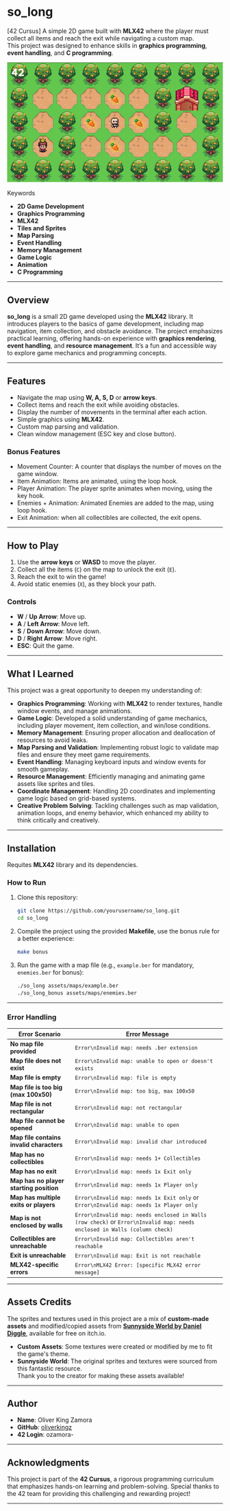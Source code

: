 # so_long  
[42 Cursus] A simple 2D game built with **MLX42** where the player must collect all items and reach the exit while navigating a custom map.  
This project was designed to enhance skills in **graphics programming**, **event handling**, and **C programming**.

![Ejemplo del juego](assets/images/so_long.png)

Keywords  
- **2D Game Development**  
- **Graphics Programming**  
- **MLX42**  
- **Tiles and Sprites**  
- **Map Parsing**  
- **Event Handling**  
- **Memory Management**  
- **Game Logic**  
- **Animation**  
- **C Programming**  

---

## Overview  
**so_long** is a small 2D game developed using the **MLX42** library. It introduces players to the basics of game development, including map navigation, item collection, and obstacle avoidance. The project emphasizes practical learning, offering hands-on experience with **graphics rendering**, **event handling**, and **resource management**. It’s a fun and accessible way to explore game mechanics and programming concepts.  

---

## Features  
- Navigate the map using **W, A, S, D** or **arrow keys**.  
- Collect items and reach the exit while avoiding obstacles.  
- Display the number of movements in the terminal after each action.  
- Simple graphics using **MLX42**.  
- Custom map parsing and validation.  
- Clean window management (ESC key and close button).  

### Bonus Features
- Movement Counter: A counter that displays the number of moves on the game window.
- Item Animation: Items are animated, using the loop hook.
- Player Animation: The player sprite animates when moving, using the key hook.
- Enemies + Animation: Animated Enemies are added to the map, using loop hook. 
- Exit Animation: when all collectibles are collected, the exit opens. 

---

## How to Play

1. Use the **arrow keys** or **WASD** to move the player.
2. Collect all the items (`C`) on the map to unlock the exit (`E`).
3. Reach the exit to win the game!
4. Avoid static enemies (`X`), as they block your path.

### Controls

- **W** / **Up Arrow**: Move up.
- **A** / **Left Arrow**: Move left.
- **S** / **Down Arrow**: Move down.
- **D** / **Right Arrow**: Move right.
- **ESC**: Quit the game.

---

## What I Learned  
This project was a great opportunity to deepen my understanding of:  
- **Graphics Programming**: Working with **MLX42** to render textures, handle window events, and manage animations.  
- **Game Logic**: Developed a solid understanding of game mechanics, including player movement, item collection, and win/lose conditions.  
- **Memory Management**: Ensuring proper allocation and deallocation of resources to avoid leaks.  
- **Map Parsing and Validation**: Implementing robust logic to validate map files and ensure they meet game requirements.  
- **Event Handling**: Managing keyboard inputs and window events for smooth gameplay.  
- **Resource Management**: Efficiently managing and animating game assets like sprites and tiles.  
- **Coordinate Management**: Handling 2D coordinates and implementing game logic based on grid-based systems.  
- **Creative Problem Solving**: Tackling challenges such as map validation, animation loops, and enemy behavior, which enhanced my ability to think critically and creatively.  

---

## Installation  
Requites **MLX42** library and its dependencies.  

### How to Run  
1. Clone this repository:  
   ```bash  
   git clone https://github.com/yourusername/so_long.git  
   cd so_long  
   ```  

2. Compile the project using the provided **Makefile**, use the bonus rule for a better experience:  
   ```bash  
   make bonus
   ```  

3. Run the game with a map file (e.g., `example.ber` for mandatory, `enemies.ber` for bonus):  
   ```bash  
   ./so_long assets/maps/example.ber
   ./so_long_bonus assets/maps/enemies.ber

   ```

---

### Error Handling  

| **Error Scenario**                                      | **Error Message**                                                                 |
|---------------------------------------------------------|-----------------------------------------------------------------------------------|
| **No map file provided**                                | `Error\nInvalid map: needs .ber extension`                                        |
| **Map file does not exist**                             | `Error\nInvalid map: unable to open or doesn't exists`                            |
| **Map file is empty**                                   | `Error\nInvalid map: file is empty`                                               |
| **Map file is too big (max 100x50)**                    | `Error\nInvalid map: too big, max 100x50`                                         |
| **Map file is not rectangular**                         | `Error\nInvalid map: not rectangular`                                             |
| **Map file cannot be opened**                           | `Error\nInvalid map: unable to open`                                              |
| **Map file contains invalid characters**                | `Error\nInvalid map: invalid char introduced`                                     |
| **Map has no collectibles**                             | `Error\nInvalid map: needs 1+ Collectibles`                                       |
| **Map has no exit**                                     | `Error\nInvalid map: needs 1x Exit only`                                          |
| **Map has no player starting position**                 | `Error\nInvalid map: needs 1x Player only`                                        |
| **Map has multiple exits or players**                   | `Error\nInvalid map: needs 1x Exit only` or `Error\nInvalid map: needs 1x Player only` |
| **Map is not enclosed by walls**                        | `Error\nInvalid map: needs enclosed in Walls (row check)` or `Error\nInvalid map: needs enclosed in Walls (column check)` |
| **Collectibles are unreachable**                        | `Error\nInvalid map: Collectibles aren't reachable`                               |
| **Exit is unreachable**                                 | `Error\nInvalid map: Exit is not reachable`                                       |
| **MLX42-specific errors**                               | `Error\nMLX42 Error: [specific MLX42 error message]`                              |

---

## Assets Credits  
The sprites and textures used in this project are a mix of **custom-made assets** and modified/copied assets from **[Sunnyside World by Daniel Diggle](https://danieldiggle.itch.io/sunnyside)**, available for free on itch.io.  
- **Custom Assets**: Some textures were created or modified by me to fit the game's theme.  
- **Sunnyside World**: The original sprites and textures were sourced from this fantastic resource.  
Thank you to the creator for making these assets available!  

---

## Author

- **Name**: Oliver King Zamora
- **GitHub**: [oliverkingz](https://github.com/oliverkingz)
- **42 Login**: ozamora-

---

## Acknowledgments  
This project is part of the **42 Cursus**, a rigorous programming curriculum that emphasizes hands-on learning and problem-solving. Special thanks to the 42 team for providing this challenging and rewarding project!  

--- 

